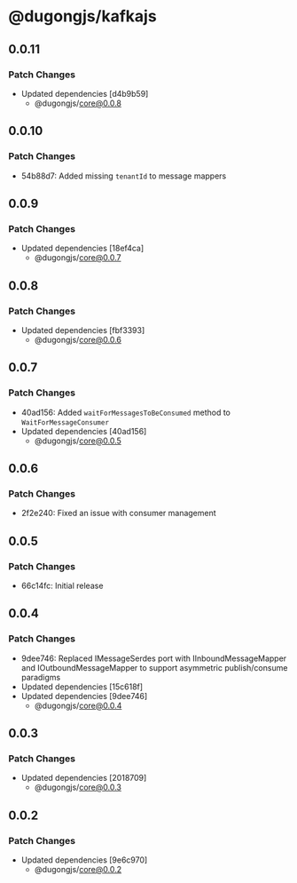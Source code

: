 # @dugongjs/kafkajs

## 0.0.11

### Patch Changes

- Updated dependencies [d4b9b59]
    - @dugongjs/core@0.0.8

## 0.0.10

### Patch Changes

- 54b88d7: Added missing `tenantId` to message mappers

## 0.0.9

### Patch Changes

- Updated dependencies [18ef4ca]
    - @dugongjs/core@0.0.7

## 0.0.8

### Patch Changes

- Updated dependencies [fbf3393]
    - @dugongjs/core@0.0.6

## 0.0.7

### Patch Changes

- 40ad156: Added `waitForMessagesToBeConsumed` method to `WaitForMessageConsumer`
- Updated dependencies [40ad156]
    - @dugongjs/core@0.0.5

## 0.0.6

### Patch Changes

- 2f2e240: Fixed an issue with consumer management

## 0.0.5

### Patch Changes

- 66c14fc: Initial release

## 0.0.4

### Patch Changes

- 9dee746: Replaced IMessageSerdes port with IInboundMessageMapper and IOutboundMessageMapper to support asymmetric publish/consume paradigms
- Updated dependencies [15c618f]
- Updated dependencies [9dee746]
    - @dugongjs/core@0.0.4

## 0.0.3

### Patch Changes

- Updated dependencies [2018709]
    - @dugongjs/core@0.0.3

## 0.0.2

### Patch Changes

- Updated dependencies [9e6c970]
    - @dugongjs/core@0.0.2
